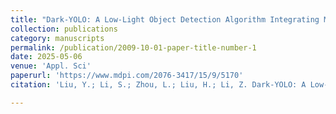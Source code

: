 ```yaml
---
title: "Dark-YOLO: A Low-Light Object Detection Algorithm Integrating Multiple Attention Mechanisms"
collection: publications
category: manuscripts
permalink: /publication/2009-10-01-paper-title-number-1
date: 2025-05-06
venue: 'Appl. Sci'
paperurl: 'https://www.mdpi.com/2076-3417/15/9/5170'
citation: 'Liu, Y.; Li, S.; Zhou, L.; Liu, H.; Li, Z. Dark-YOLO: A Low-Light Object Detection Algorithm Integrating Multiple Attention Mechanisms. Appl. Sci. 2025, 15, 5170. https://doi.org/10.3390/app15095170'

---
```

